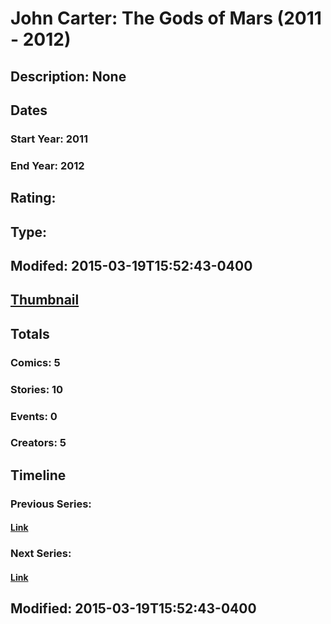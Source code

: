 # John Carter: The Gods of Mars (2011 - 2012)
## Description: None
## Dates
### Start Year: 2011
### End Year: 2012
## Rating: 
## Type: 
## Modifed: 2015-03-19T15:52:43-0400
## [Thumbnail](http://i.annihil.us/u/prod/marvel/i/mg/0/03/550b28075e080.jpg)
## Totals
### Comics: 5
### Stories: 10
### Events: 0
### Creators: 5
## Timeline
### Previous Series: 
#### [Link]()
### Next Series: 
#### [Link]()
## Modified: 2015-03-19T15:52:43-0400